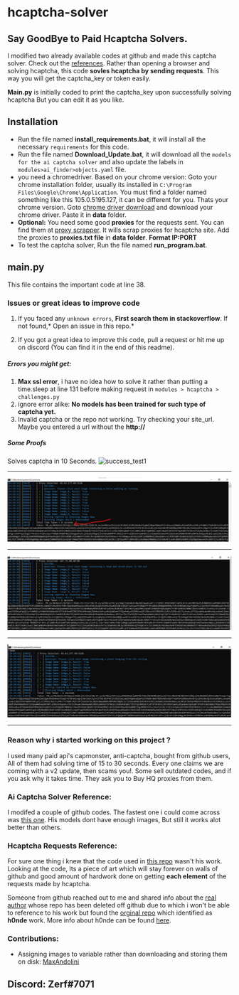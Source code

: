 # hcaptcha-solver
## Say GoodBye to Paid Hcaptcha Solvers.
I modified two already available codes at github and made this captcha solver. Check out the [references](https://github.com/DsCookieMaster/hcaptcha-solver#ai-captcha-solver-reference).
Rather than opening a browser and solving hcaptcha, this code **sovles hcaptcha by sending requests**. This way you will get the captcha_key or token easily.

**Main.py** is initially coded to print the captcha_key upon successfully solving hcaptcha But you can edit it as you like.

## Installation
- Run the file named **install_requirements.bat**, it will install all the necessary `requirements` for this code.
- Run the file named **Download_Update.bat**, it will download all the `models for the ai captcha solver` and also update the labels in `modules>ai_finder>objects.yaml` file.
- you need a chromedriver. Based on your chrome version:
       Goto your chrome installation folder, usually its installed in `C:\Program Files\Google\Chrome\Application`. You must find a folder named something like this 105.0.5195.127, it can be different for you. Thats your chrome version. 
	   Goto [chrome driver download](https://chromedriver.chromium.org/downloads "chrome driver download") and download your chrome driver. Paste it in **data** folder.
- **Optional:** You need some good **proxies** for the requests sent. You can find them at [proxy scrapper](https://github.com/DsCookieMaster/hcaptcah-proxy-scraper-checker "proxy scrapper"). It wills scrap proxies for hcaptcha site. Add the proxies to **proxies.txt file** in **data folder**. **Format IP:PORT**
- To test the captcha solver, Run the file named **run_program.bat**.


## main.py
This file contains the important code at line 38.

### Issues or great ideas to improve code
1. If you faced any `unknown errors`, **First search them in stackoverflow**. If not found,* Open an issue in this repo.*

2. If you got a great idea to improve this code, pull a request or hit me up on discord (You can find it in the end of this readme).


##### Errors you might get:
1. **Max ssl error**, i have no idea how to solve it rather than putting a time.sleep at line 131 before making request in `modules > hcaptcha > challenges.py`
2. ignore error alike: **No models has been trained for such type of captcha yet.**
3. Invalid captcha or the repo not working. Try checking your site_url. Maybe you entered a url without the **http://**


##### Some Proofs
Solves captcha in 10 Seconds.
![success_test1](https://user-images.githubusercontent.com/105941365/190708068-4bb95bdd-b6a2-41a6-9e9b-244cdc69c181.png)

------------

![success_test2](1.png)

------------

![success_test3](2.png)

------------

![success_test4](3.png)

------------




### Reason why i started working on this project ?
I used many paid api's capmonster, anti-captcha, bought from github users, All of them had solving time of 15 to 30 seconds. Every one claims we are coming with a v2 update, then scams you!. Some sell outdated codes, and if you ask why it takes time. They ask you to Buy HQ proxies from them.

### Ai Captcha Solver Reference:
I modifed a couple of github codes. The fastest one i could come across was [this one](https://github.com/QIN2DIM/hcaptcha-challenger  "this one"). 
 His models dont have enough images, But still it works alot better than others. 

### Hcaptcha Requests Reference:
For sure one thing i knew that the code used in [this repo](https://github.com/imvast/Discord-Account-Creator  "this repo") wasn't his work. 
Looking at the code, Its a piece of art which will stay forever on walls of github and good amount of hardwork done on getting **each element** of the requests made by hcaptcha. 

Someone from github reached out to me and shared info about the [real author](https://github.com/h0nde/  "real author") whose repo has been deleted off github due to which i won't be able to reference to his work but found the [orginal repo](https://github.com/AcierP/py-hcaptcha  "orginal repo")  which identified as **h0nde** work. More info about h0nde can be found [here](https://www.reddit.com/r/discordapp/comments/nuz8jj/so_h0nde_has_made_an_account_using_your_email/).


### Contributions:
- Assigning images to variable rather than downloading and storing them on disk: [MaxAndolini](https://github.com/MaxAndolini "MaxAndolini")

## Discord: Zerf#7071 

